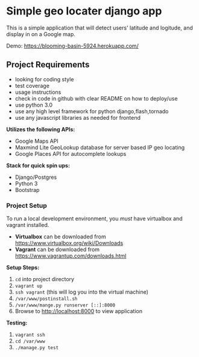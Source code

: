 # Simple geo locater django app

This is a simple application that will detect users' latitude and logitude, and display in on a Google map.

Demo: <https://blooming-basin-5924.herokuapp.com/>

## Project Requirements
- looking for coding style
- test coverage
- usage instructions
- check in code in github with clear README on how to deploy/use
- use python 3.0
- use any high level framework for python django,flash,tornado
- use any javascript libraries as needed for frontend

**Utilizes the following APIs:**

- Google Maps API
- Maxmind Lite GeoLookup database for server based IP geo locating
- Google Places API for autocomplete lookups

**Stack for quick spin ups:**

- Django/Postgres
- Python 3
- Bootstrap

### Project Setup
To run a local development environment, you *must* have virtualbox and vagrant installed.

- **Virtualbox** can be downloaded from <https://www.virtualbox.org/wiki/Downloads>
- **Vagrant** can be downloaded from <https://www.vagrantup.com/downloads.html>

**Setup Steps:**

1. `cd` into project directory
2. `vagrant up`
3. `ssh vagrant` (this will log you into the virtual machine)
4. `/var/www/postinstall.sh`
5. `/var/www/mange.py runserver [::]:8000`
6. Browse to <http://localhost:8000> to view application

**Testing:**

1. `vagrant ssh`
2. `cd /var/www`
3. `./manage.py test`


